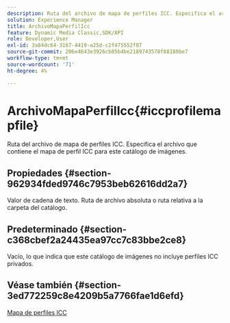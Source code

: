 ```yaml
---
description: Ruta del archivo de mapa de perfiles ICC. Especifica el archivo que contiene el mapa de perfil ICC para este catálogo de imágenes.
solution: Experience Manager
title: ArchivoMapaPerfilIcc
feature: Dynamic Media Classic,SDK/API
role: Developer,User
exl-id: 3a84dc64-3167-4419-a25d-c2f475552f07
source-git-commit: 206e4643e3926cb85b4be2189743578f88180be7
workflow-type: tm+mt
source-wordcount: '71'
ht-degree: 4%

---
```


# ArchivoMapaPerfilIcc{#iccprofilemapfile}

Ruta del archivo de mapa de perfiles ICC. Especifica el archivo que contiene el mapa de perfil ICC para este catálogo de imágenes.

## Propiedades {#section-962934fded9746c7953beb62616dd2a7}

Valor de cadena de texto. Ruta de archivo absoluta o ruta relativa a la carpeta del catálogo.

## Predeterminado {#section-c368cbef2a24435ea97cc7c83bbe2ce8}

Vacío, lo que indica que este catálogo de imágenes no incluye perfiles ICC privados.

## Véase también {#section-3ed772259c8e4209b5a7766fae1d6efd}

[Mapa de perfiles ICC](../../../../../is-api/image-catalog/image-serving-api-ref/c-image-catalog-reference/c-icc-profile-map-reference/c-icc-profile-map-reference.md#concept-57b9148ce55249cd825cb7ee19ed057c)
